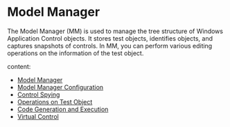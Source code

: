 # Model Manager

The Model Manager \(MM\) is used to manage the tree structure of Windows Application Control objects. It stores test objects, identifies objects, and captures snapshots of controls. In MM, you can perform various editing operations on the information of the test object.

content:

* [Model Manager](model_manager.md)
* [Model Manager Configuration](model_options.md)
* [Control Spying](control_spy.md)
* [Operations on Test Object](obj_actions.md)
* [Code Generation and Execution](code_generation.md)
* [Virtual Control](virtual_control.md)


